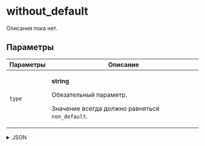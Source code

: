 # without_default
Описания пока нет.

## Параметры
| Параметры | Описание |
| --- | --- |
| `type` | <p>**string**</p><p>Обязательный параметр.</p><p>Значение всегда должно равняться `non_default`.</p> |

<details>
<summary>JSON</summary>

```json
{
  type*: "non_default"
}
```
</details>
